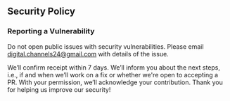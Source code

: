 ## Security Policy
### Reporting a Vulnerability

Do not open public issues with security vulnerabilities. Please email digital.channels24@gmail.com with details of the issue.

We’ll confirm receipt within 7 days.
We’ll inform you about the next steps, i.e., if and when we’ll work on a fix or whether we're open to accepting a PR.
With your permission, we’ll acknowledge your contribution.
Thank you for helping us improve our security!
